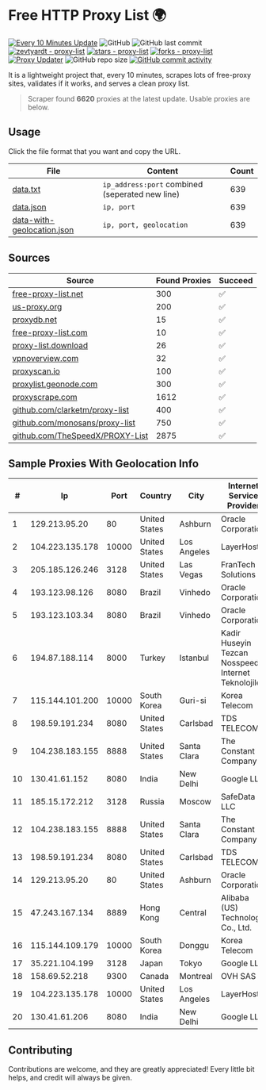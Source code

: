 
# Free HTTP Proxy List 🌍

[![Every 10 Minutes Update](https://github.com/mertguvencli/http-proxy-list/actions/workflows/main.yml/badge.svg?branch=main)](https://github.com/mertguvencli/http-proxy-list/actions/workflows/main.yml)
![GitHub](https://img.shields.io/github/license/mertguvencli/http-proxy-list)
![GitHub last commit](https://img.shields.io/github/last-commit/mertguvencli/http-proxy-list)
[![zevtyardt - proxy-list](https://img.shields.io/static/v1?label=zevtyardt&message=proxy-list&color=blue&logo=github)](https://github.com/zevtyardt/proxy-list "Go to GitHub repo")
[![stars - proxy-list](https://img.shields.io/github/stars/zevtyardt/proxy-list?style=social)](https://github.com/zevtyardt/proxy-list)
[![forks - proxy-list](https://img.shields.io/github/forks/zevtyardt/proxy-list?style=social)](https://github.com/zevtyardt/proxy-list)
[![Proxy Updater](https://github.com/zevtyardt/proxy-list/workflows/Proxy%20Updater/badge.svg)](https://github.com/zevtyardt/proxy-list/actions?query=workflow:"Proxy+Updater")
![GitHub repo size](https://img.shields.io/github/repo-size/zevtyardt/proxy-list)
[![GitHub commit activity](https://img.shields.io/github/commit-activity/m/zevtyardt/proxy-list?logo=commits)](https://github.com/zevtyardt/proxy-list/commits/main)

It is a lightweight project that, every 10 minutes, scrapes lots of free-proxy sites, validates if it works, and serves a clean proxy list.

> Scraper found **6620** proxies at the latest update. Usable proxies are below.

## Usage

Click the file format that you want and copy the URL.

|File|Content|Count|
|----|-------|-----|
|[data.txt](https://raw.githubusercontent.com/mertguvencli/http-proxy-list/main/proxy-list/data.txt)|`ip_address:port` combined (seperated new line)|639|
|[data.json](https://raw.githubusercontent.com/mertguvencli/http-proxy-list/main/proxy-list/data.json)|`ip, port`|639|
|[data-with-geolocation.json](https://raw.githubusercontent.com/mertguvencli/http-proxy-list/main/proxy-list/data-with-geolocation.json)|`ip, port, geolocation`|639|

## Sources

|Source|Found Proxies|Succeed|
|------|-------------|-------|
|[free-proxy-list.net](https://free-proxy-list.net)|300|✅|
|[us-proxy.org](https://www.us-proxy.org)|200|✅|
|[proxydb.net](http://proxydb.net)|15|✅|
|[free-proxy-list.com](https://free-proxy-list.com/?page=&port=&type%5B%5D=http&type%5B%5D=https&up_time=0&search=Search)|10|✅|
|[proxy-list.download](https://www.proxy-list.download/HTTP)|26|✅|
|[vpnoverview.com](https://vpnoverview.com/privacy/anonymous-browsing/free-proxy-servers)|32|✅|
|[proxyscan.io](https://www.proxyscan.io)|100|✅|
|[proxylist.geonode.com](https://proxylist.geonode.com/api/proxy-list?limit=300&page=1&sort_by=lastChecked&sort_type=desc&protocols=http,https)|300|✅|
|[proxyscrape.com](https://api.proxyscrape.com/v2/?request=displayproxies&protocol=http&timeout=10000&country=all&ssl=all&anonymity=all)|1612|✅|
|[github.com/clarketm/proxy-list](https://raw.githubusercontent.com/clarketm/proxy-list/master/proxy-list-raw.txt)|400|✅|
|[github.com/monosans/proxy-list](https://raw.githubusercontent.com/monosans/proxy-list/main/proxies/http.txt)|750|✅|
|[github.com/TheSpeedX/PROXY-List](https://raw.githubusercontent.com/TheSpeedX/PROXY-List/master/http.txt)|2875|✅|


## Sample Proxies With Geolocation Info

|#|Ip|Port|Country|City|Internet Service Provider|
|-|--|----|-------|----|-------------------------|
|1|129.213.95.20|80|United States|Ashburn|Oracle Corporation|
|2|104.223.135.178|10000|United States|Los Angeles|LayerHost|
|3|205.185.126.246|3128|United States|Las Vegas|FranTech Solutions|
|4|193.123.98.126|8080|Brazil|Vinhedo|Oracle Corporation|
|5|193.123.103.34|8080|Brazil|Vinhedo|Oracle Corporation|
|6|194.87.188.114|8000|Turkey|Istanbul|Kadir Huseyin Tezcan Nosspeed Internet Teknolojileri|
|7|115.144.101.200|10000|South Korea|Guri-si|Korea Telecom|
|8|198.59.191.234|8080|United States|Carlsbad|TDS TELECOM|
|9|104.238.183.155|8888|United States|Santa Clara|The Constant Company|
|10|130.41.61.152|8080|India|New Delhi|Google LLC|
|11|185.15.172.212|3128|Russia|Moscow|SafeData LLC|
|12|104.238.183.155|8888|United States|Santa Clara|The Constant Company|
|13|198.59.191.234|8080|United States|Carlsbad|TDS TELECOM|
|14|129.213.95.20|80|United States|Ashburn|Oracle Corporation|
|15|47.243.167.134|8889|Hong Kong|Central|Alibaba (US) Technology Co., Ltd.|
|16|115.144.109.179|10000|South Korea|Donggu|Korea Telecom|
|17|35.221.104.199|3128|Japan|Tokyo|Google LLC|
|18|158.69.52.218|9300|Canada|Montreal|OVH SAS|
|19|104.223.135.178|10000|United States|Los Angeles|LayerHost|
|20|130.41.61.206|8080|India|New Delhi|Google LLC|



## Contributing

Contributions are welcome, and they are greatly appreciated! Every
little bit helps, and credit will always be given.

